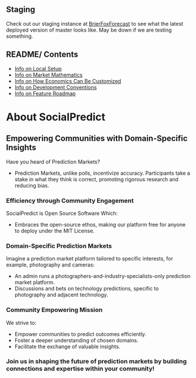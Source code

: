 ## Staging

Check out our staging instance at [BrierFoxForecast](https://brierfoxforecast.com/) to see what the latest deployed version of master looks like. May be down if we are testing something.

## README/ Contents

- [Info on Local Setup](/README/LOCAL_SETUP.md)
- [Info on Market Mathematics](/README/MATH/README-MATH.md)
- [Info on How Economics Can Be Customized](/README/README-CONFIG.md)
- [Info on Development Conventions](/README/README-CONVENTIONS.md)
- [Info on Feature Roadmap](/README/PROJECT_MANAGEMENT/README-ROADMAP.md)

# About SocialPredict

## Empowering Communities with Domain-Specific Insights

Have you heard of Prediction Markets?

- Prediction Markets, unlike polls, incentivize accuracy. Participants take a stake in what they think is correct, promoting rigorous research and reducing bias.

### Efficiency through Community Engagement

SocialPredict is Open Source Software Which:

- Embraces the open-source ethos, making our platform free for anyone to deploy under the MIT License.

### Domain-Specific Prediction Markets

Imagine a prediction market platform tailored to specific interests, for example, photography and cameras:

- An admin runs a photographers-and-industry-specialists-only prediction market platform.
- Discussions and bets on technology predictions, specific to photography and adjacent technology.

### Community Empowering Mission

We strive to:

- Empower communities to predict outcomes efficiently.
- Foster a deeper understanding of chosen domains.
- Facilitate the exchange of valuable insights.

### Join us in shaping the future of prediction markets by building connections and expertise within your community!
